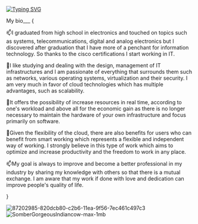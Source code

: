 [![Typing SVG](https://readme-typing-svg.demolab.com/?lines=Hello+World;This+is+My+Github)](https://git.io/typing-svg)


My bio___
{

📫I graduated from high school in electronics and touched on topics such as systems, telecommunications, digital and analog electronics but I discovered after graduation that I have more of a penchant for information technology.
So thanks to the cisco certifications I start working in IT.

  💞️I like studying and dealing with the design, management of IT infrastructures and I am passionate
  of everything that surrounds them such as networks, various operating systems, virtualization and their security.
  I am very much in favor of cloud technologies which has multiple advantages, such as scalability.

  🌱It offers the possibility of increase resources in real time, according to one's workload and above all for the economic gain as there is no longer necessary to maintain the hardware of your own
  infrastructure and focus primarily on software.

👀Given the flexibility of the cloud, there are also benefits for users who can benefit from smart working which represents a flexible and independent way of working. I strongly believe in this type of work which aims to optimize and increase productivity and the freedom to work in any place.
 
📫My goal is always to improve and become a better professional in my industry by sharing my knowledge with others so that there is a mutual exchange. 
I am aware that my work if done with love and dedication can improve people's quality of life.

}

![87202985-820dcb80-c2b6-11ea-9f56-7ec461c497c3](https://user-images.githubusercontent.com/95194894/198886428-259972b1-1b91-495c-811c-5810267d0878.gif)
![SomberGorgeousIndiancow-max-1mb](https://user-images.githubusercontent.com/95194894/198899618-e5bcf634-aef6-42f8-9ed8-013c96a1ec03.gif)
